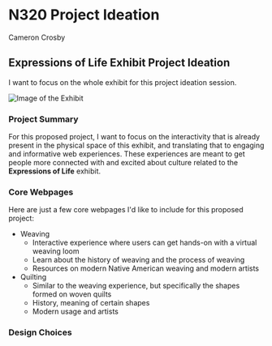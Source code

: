 # N320 Project Ideation

Cameron Crosby

## Expressions of Life Exhibit Project Ideation

I want to focus on the whole exhibit for this project ideation session. 

![Image of the Exhibit](https://www.neh.gov/sites/default/files/styles/large/public/2022-09/Eiteljorg%204.jpg?itok=F-JDn0sP)

### Project Summary
For this proposed project, I want to focus on the interactivity that is already present in the physical space of this exhibit, and translating that to engaging and informative web experiences. These experiences are meant to get people more connected with and excited about culture related to the **Expressions of Life** exhibit.

### Core Webpages
Here are just a few core webpages I'd like to include for this proposed project:
- Weaving
  - Interactive experience where users can get hands-on with a virtual weaving loom
  - Learn about the history of weaving and the process of weaving
  - Resources on modern Native American weaving and modern artists
- Quilting
  - Similar to the weaving experience, but specifically the shapes formed on woven quilts
  - History, meaning of certain shapes
  - Modern usage and artists

### Design Choices
